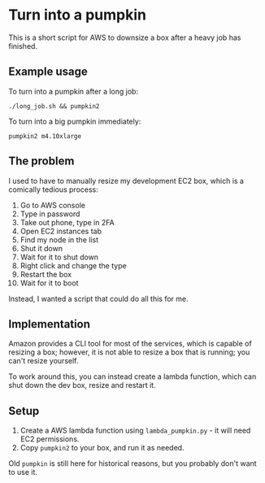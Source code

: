 # Turn into a pumpkin

This is a short script for AWS to downsize a box after a heavy job has finished.

## Example usage

To turn into a pumpkin after a long job:

    ./long_job.sh && pumpkin2

To turn into a big pumpkin immediately:

    pumpkin2 m4.10xlarge

## The problem

  I used to have to manually resize my development EC2 box, which is a comically tedious process:

1. Go to AWS console
2. Type in password
3. Take out phone, type in 2FA
4. Open EC2 instances tab
5. Find my node in the list
6. Shut it down
7. Wait for it to shut down
8. Right click and change the type
9. Restart the box
10. Wait for it to boot

  Instead, I wanted a script that could do all this for me.

## Implementation

  Amazon provides a CLI tool for most of the services, which is capable of resizing a box; however,
it is not able to resize a box that is running; you can't resize yourself.

  To work around this, you can instead create a lambda function, which can shut down the dev box, resize
and restart it.

## Setup

1. Create a AWS lambda function using `lambda_pumpkin.py` - it will need EC2 permissions.
2. Copy `pumpkin2` to your box, and run it as needed.

Old `pumpkin` is still here for historical reasons, but you probably don't want to use it.

